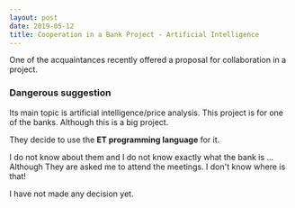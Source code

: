 ```yaml
---
layout: post
date: 2019-05-12
title: Cooperation in a Bank Project - Artificial Intelligence 
---
```


One of the acquaintances recently offered a proposal for collaboration in a project.

### Dangerous suggestion

Its main topic is artificial intelligence/price analysis.
This project is for one of the banks.
Although this is a big project.

They decide to use the **ET programming language** for it.

I do not know about them and I do not know exactly what the bank is ...
Although They are asked me to attend the meetings.
I don't know where is that!

I have not made any decision yet.
